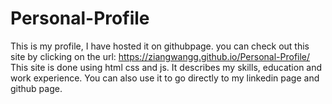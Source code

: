 # Personal-Profile
This is my profile, I have hosted it on githubpage. you can check out this site by clicking on the url: https://ziangwangg.github.io/Personal-Profile/
This site is done using html css and js. It describes my skills, education and work experience.
You can also use it to go directly to my linkedin page and github page.
